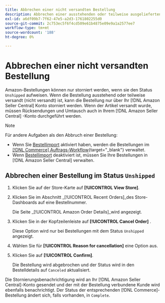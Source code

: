 ```yaml
---
title: Abbrechen einer nicht versandten Bestellung
description: Abbrechen einer ausstehenden oder teilweise ausgelieferten (nicht versandten) Bestellung über Ihr Amazon [!DNL Seller Central] Konto.
exl-id: a6df09b7-7f62-47e5-a2d3-1761802255d0
source-git-commit: 2c753ec5f6f4cd509e61b4875e09e9a1a2577ee7
workflow-type: tm+mt
source-wordcount: '188'
ht-degree: 0%

---
```


# Abbrechen einer nicht versandten Bestellung

Amazon-Bestellungen können nur storniert werden, wenn sie den Status `Unshipped` aufweisen. Wenn die Bestellung ausstehend oder teilweise versandt (nicht versandt) ist, kann die Bestellung nur über Ihr [!DNL Amazon Seller Central] Konto storniert werden. Wenn der Artikel versandt wurde, müssen Rücksendungen und Umtausch auch in Ihrem [!DNL Amazon Seller Central] -Konto durchgeführt werden.

>[!NOTE]
>
>Für andere Aufgaben als den Abbruch einer Bestellung:
>
>- Wenn Sie [Bestellimport](./order-settings.md) aktiviert haben, werden die Bestellungen im [[!DNL Commerce] Auftrags-Workflow](https://docs.magento.com/user-guide/sales/orders.html){target=&quot;_blank&quot;} verwaltet.
>- Wenn [Bestellimport](./order-settings.md) deaktiviert ist, müssen Sie Ihre Bestellungen in [!DNL Amazon Seller Central] verwalten.


## Abbrechen einer Bestellung im Status `Unshipped`

1. Klicken Sie auf der Store-Karte auf **[!UICONTROL View Store]**.

1. Klicken Sie im Abschnitt _[!UICONTROL Recent Orders]_des Store-Dashboards auf eine Bestellnummer.

   Die Seite _[!UICONTROL Amazon Order Details]_wird angezeigt.

1. Klicken Sie in der Kopfzeilenleiste auf **[!UICONTROL Cancel Order]** .

   Diese Option wird nur bei Bestellungen mit dem Status `Unshipped` angezeigt.

1. Wählen Sie für **[!UICONTROL Reason for cancellation]** eine Option aus.

1. Klicken Sie auf **[!UICONTROL Confirm]**.

   Die Bestellung wird abgebrochen und der Status wird in den Bestelldetails auf `Canceled` aktualisiert.

Die Stornierungsbenachrichtigung wird an Ihr [!DNL Amazon Seller Central]-Konto gesendet und der mit der Bestellung verbundene Kunde wird ebenfalls benachrichtigt. Der Status der entsprechenden [!DNL Commerce]-Bestellung ändert sich, falls vorhanden, in `Complete`.
